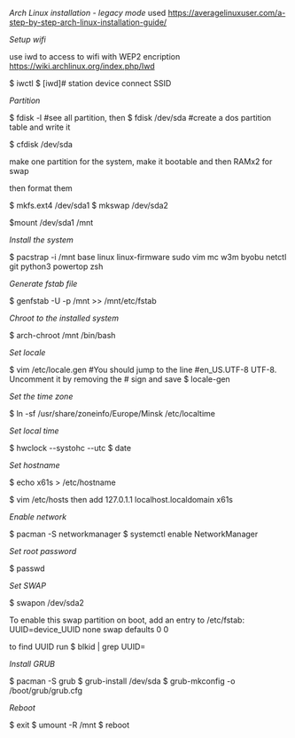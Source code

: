 *Arch Linux installation - legacy mode*
used https://averagelinuxuser.com/a-step-by-step-arch-linux-installation-guide/

*Setup wifi*

use iwd to access to wifi with WEP2 encription
https://wiki.archlinux.org/index.php/Iwd

$ iwctl
$ [iwd]# station device connect SSID

*Partition*

$ fdisk -l #see all partition, then
$ fdisk /dev/sda #create a dos partition table and write it

$ cfdisk /dev/sda

make one partition for the system, make it bootable and then RAMx2 for swap

then format them

$ mkfs.ext4 /dev/sda1
$ mkswap /dev/sda2

$mount /dev/sda1 /mnt

*Install the system*

$ pacstrap -i /mnt base linux linux-firmware sudo vim mc w3m byobu netctl git python3 powertop zsh

*Generate fstab file*

$ genfstab -U -p /mnt >> /mnt/etc/fstab

*Chroot to the installed system*

$ arch-chroot /mnt /bin/bash

*Set locale*

$ vim /etc/locale.gen #You should jump to the line #en_US.UTF-8 UTF-8. Uncomment it by removing the # sign and save
$ locale-gen

*Set the time zone*

$ ln -sf /usr/share/zoneinfo/Europe/Minsk /etc/localtime

*Set local time*

$ hwclock --systohc --utc
$ date

*Set hostname*

$ echo x61s > /etc/hostname

$ vim /etc/hosts
then add
127.0.1.1 localhost.localdomain x61s

*Enable network*

$ pacman -S networkmanager
$ systemctl enable NetworkManager

*Set root password*

$ passwd

*Set SWAP*

$ swapon /dev/sda2

To enable this swap partition on boot, add an entry to /etc/fstab:
UUID=device_UUID none swap defaults 0 0

to find UUID run
$ blkid | grep UUID=

*Install GRUB*

$ pacman -S grub
$ grub-install /dev/sda
$ grub-mkconfig -o /boot/grub/grub.cfg

*Reboot*

$ exit
$ umount -R /mnt
$ reboot
